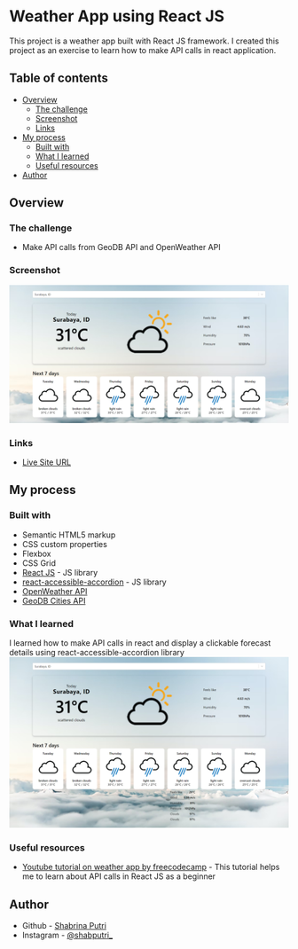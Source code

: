# Weather App using React JS
This project is a weather app built with React JS framework. I created this project as an exercise to learn how to make API calls in react application.

## Table of contents

- [Overview](#overview)
  - [The challenge](#the-challenge)
  - [Screenshot](#screenshot)
  - [Links](#links)
- [My process](#my-process)
  - [Built with](#built-with)
  - [What I learned](#what-i-learned)
  - [Useful resources](#useful-resources)
- [Author](#author)


## Overview

### The challenge

- Make API calls from GeoDB API and OpenWeather API

### Screenshot
![Design overview for weather app](./public/overview.png)

### Links
- [Live Site URL](https://weather-app-reactjs-three.vercel.app/)

## My process

### Built with

- Semantic HTML5 markup
- CSS custom properties
- Flexbox
- CSS Grid
- [React JS](https://reactjs.org/) - JS library
- [react-accessible-accordion](https://www.npmjs.com/package/react-accessible-accordion) - JS library
- [OpenWeather API](https://openweathermap.org/)
- [GeoDB Cities API](https://rapidapi.com/wirefreethought/api/geodb-cities/)

### What I learned

I learned how to make API calls in react and display a clickable forecast details using react-accessible-accordion library 
![forecast](./public/forecast.png)


### Useful resources
- [Youtube tutorial on weather app by freecodecamp](https://www.youtube.com/watch?v=Reny0cTTv24&list=PLX3rE0SL_PjE3vQB36SP-gjFypp_oZKbi&index=28) - This tutorial helps me to learn about API calls in React JS as a beginner


## Author

- Github - [Shabrina Putri](https://github.com/shabrina12/)
- Instagram - [@shabputri_](https://www.instagram.com/shabputri_/)
